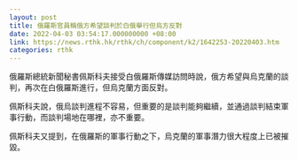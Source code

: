 ```yaml
---
layout: post
title: 俄羅斯官員稱俄方希望談判於白俄舉行但烏方反對
date: 2022-04-03 03:54:17.000000000 +08:00
link: https://news.rthk.hk/rthk/ch/component/k2/1642253-20220403.htm
categories: rthk
---
```


俄羅斯總統新聞秘書佩斯科夫接受白俄羅斯傳媒訪問時說，俄方希望與烏克蘭的談判，再次在白俄羅斯進行，但烏克蘭方面反對。

佩斯科夫說，俄烏談判進程不容易，但重要的是談判能夠繼續，並通過談判結束軍事行動，而談判場地在哪裡，亦不重要。

佩斯科夫又提到，在俄羅斯的軍事行動之下，烏克蘭的軍事潛力很大程度上已被摧毀。
